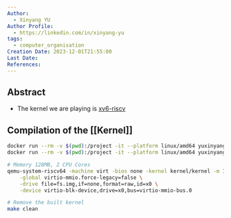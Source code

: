 ```yaml
---
Author:
  - Xinyang YU
Author Profile:
  - https://linkedin.com/in/xinyang-yu
tags:
  - computer_organisation
Creation Date: 2023-12-01T21:55:00
Last Date: 
References:
---
```

## Abstract
- The kernel we are playing is [xv6-riscv](https://github.com/mit-pdos/xv6-riscv)


## Compilation of the [[Kernel]]
```bash
docker run --rm -v $(pwd):/project -it --platform linux/amd64 yuxinyang/rv-tool-chain:latest make
docker run --rm -v $(pwd):/project -it --platform linux/amd64 yuxinyang/rv-tool-chain:latest make fs.img

# Memory 128MB, 2 CPU Cores 
qemu-system-riscv64 -machine virt -bios none -kernel kernel/kernel -m 128M -smp 2 -nographic \
	-global virtio-mmio.force-legacy=false \
	-drive file=fs.img,if=none,format=raw,id=x0 \
	-device virtio-blk-device,drive=x0,bus=virtio-mmio-bus.0

# Remove the built kernel
make clean
```